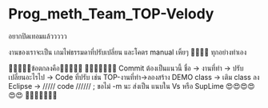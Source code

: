 # Prog_meth_Team_TOP-Velody
อยากปิดเทอมแล้ววววว

งานของเราจะเป็น เกมไพ่ธรรมดาที่ปรับเปลี่ยน และโคตร manual เหิ้ยๆ  🍌🍌🍌🍌  ทุกอย่างทำเอง 

🙌🙌🙌🙌🙌ข้อตกลงคือ🙌🙌🙌🙌🙌
🤣🤣🤣🤣🤣🤣🤣
Commit ต้องเป็นแนวนี้  ชื่อ -> งานที่ทำ  -> ปรับเปลี่ยนอะไรไป -> Code ที่ปรับ 
เช่น  TOP-งานที่ทำ->ลองสร้าง DEMO class -> เติม class ลง Eclipse -> ///// code ////// ;
ขอไม่ -m นะ ส่งเป็น แนบใน Vs หรือ SupLime 😍😍😍😍😍😍
🤣🤣🤣🤣🤣🤣🤣
